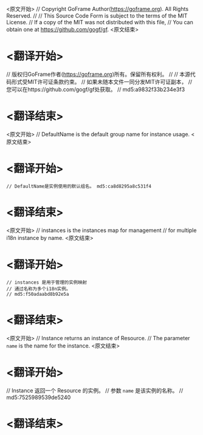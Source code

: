 
<原文开始>
// Copyright GoFrame Author(https://goframe.org). All Rights Reserved.
//
// This Source Code Form is subject to the terms of the MIT License.
// If a copy of the MIT was not distributed with this file,
// You can obtain one at https://github.com/gogf/gf.
<原文结束>

# <翻译开始>
// 版权归GoFrame作者(https://goframe.org)所有。保留所有权利。
//
// 本源代码形式受MIT许可证条款约束。
// 如果未随本文件一同分发MIT许可证副本，
// 您可以在https://github.com/gogf/gf处获取。
// md5:a9832f33b234e3f3
# <翻译结束>


<原文开始>
// DefaultName is the default group name for instance usage.
<原文结束>

# <翻译开始>
	// DefaultName是实例使用的默认组名。 md5:ca8d8295a8c531f4
# <翻译结束>


<原文开始>
	// instances is the instances map for management
	// for multiple i18n instance by name.
<原文结束>

# <翻译开始>
	// instances 是用于管理的实例映射
	// 通过名称为多个i18n实例。
	// md5:f50adaabd8b92e5a
# <翻译结束>


<原文开始>
// Instance returns an instance of Resource.
// The parameter `name` is the name for the instance.
<原文结束>

# <翻译开始>
// Instance 返回一个 Resource 的实例。
// 参数 `name` 是该实例的名称。
// md5:7525989539de5240
# <翻译结束>

